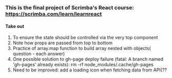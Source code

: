### This is the final project of Scrimba's React course:  https://scrimba.com/learn/learnreact

#### Take out<br>
1. To ensure the state should be controlled via the very top component <br>
2. Note how props are passed from top to bottom <br>
3. Practice of array.map function to build array nested with objects( question - each answer)
4. One possible solution to gh-page deploy failure (fatal: A branch named 'gh-pages' already exists): rm -rf node_modules/.cache/gh-pages
5. Need to be improved: add a loading icon when fetching data from API(??

